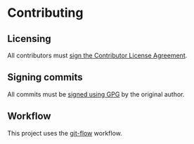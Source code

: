 # Contributing

## Licensing

All contributors must [sign the Contributor License Agreement](https://www.clahub.com/agreements/ttuegel/time-quote).

## Signing commits

All commits must be [signed using GPG](https://help.github.com/articles/signing-commits-with-gpg/) by the original author.

## Workflow

This project uses the [git-flow](https://github.com/petervanderdoes/gitflow-avh) workflow.
